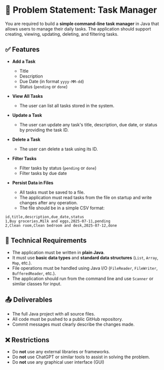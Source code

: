 # 📘 Problem Statement: Task Manager

You are required to build a **simple command-line task manager** in Java that allows users to manage their daily tasks. The application should support creating, viewing, updating, deleting, and filtering tasks.

## ✅ Features

- **Add a Task**
  - Title
  - Description
  - Due Date (in format `yyyy-MM-dd`)
  - Status (`pending` or `done`)

- **View All Tasks**
  - The user can list all tasks stored in the system.

- **Update a Task**
  - The user can update any task's title, description, due date, or status by providing the task ID.

- **Delete a Task**
  - The user can delete a task using its ID.

- **Filter Tasks**
  - Filter tasks by status (`pending` or `done`)
  - Filter tasks by due date

- **Persist Data in Files**
  - All tasks must be saved to a file.
  - The application must read tasks from the file on startup and write changes after any operation.
  - The file should be in a simple CSV format:

```
id,title,description,due_date,status
1,Buy groceries,Milk and eggs,2025-07-11,pending
2,Clean room,Clean bedroom and desk,2025-07-12,done
```

## 📂 Technical Requirements

- The application must be written in **plain Java**.
- It must use **basic data types** and **standard data structures** (`List`, `Array`, `Map`, etc.).
- File operations must be handled using Java I/O (`FileReader`, `FileWriter`, `BufferedReader`, etc.).
- The application should run from the command line and use `Scanner` or similar classes for input.

## 📤 Deliverables

- The full Java project with all source files.
- All code must be pushed to a public GitHub repository.
- Commit messages must clearly describe the changes made.

## ❌ Restrictions

- Do **not** use any external libraries or frameworks.
- Do **not** use ChatGPT or similar tools to assist in solving the problem.
- Do **not** use any graphical user interface (GUI)
